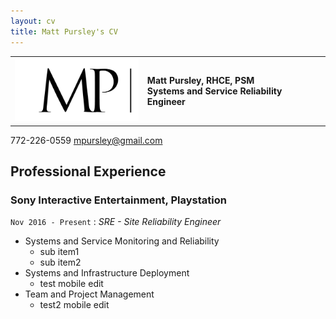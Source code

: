```yaml
---
layout: cv
title: Matt Pursley's CV
---
```


<table>
  <center><tr>
    <th><img src="assets/matt pursley resume logo v2 cropped.png" width="200"></th>
    <th><b><div align="left">Matt Pursley</b>, RHCE, PSM <br>Systems and Service Reliability Engineer</div></th> 
  </center></tr>
</table>

772-226-0559
<a href="mpursley@gmail.com">mpursley@gmail.com</a>
  

## Professional Experience

### __Sony Interactive Entertainment, Playstation__
```Nov 2016 - Present``` : _SRE - Site Reliability Engineer_

* Systems and Service Monitoring and Reliability
  * sub item1
  * sub item2
* Systems and Infrastructure Deployment
  * test mobile edit
* Team and Project Management
  * test2 mobile edit
